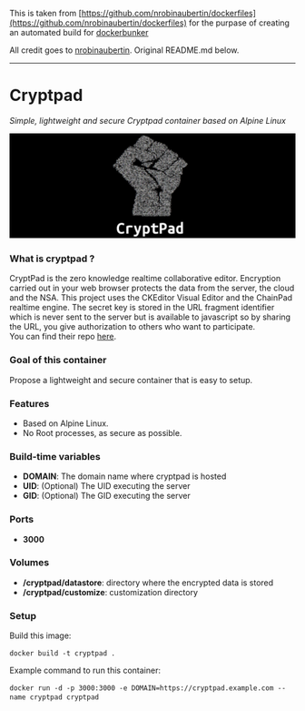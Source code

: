 This is taken from [https://github.com/nrobinaubertin/dockerfiles](https://github.com/nrobinaubertin/dockerfiles) for the purpase of creating an automated build for [dockerbunker](https://github.com/chaosbunker/dockerbunker)

All credit goes to [nrobinaubertin](https://github.com/nrobinaubertin). Original README.md below.

---------------------

Cryptpad
========
*Simple, lightweight and secure Cryptpad container based on Alpine Linux*

![cryptpad](cryptpad.jpg)

### What is cryptpad ?
CryptPad is the zero knowledge realtime collaborative editor. Encryption carried out in your web browser protects the data from the server, the cloud and the NSA. This project uses the CKEditor Visual Editor and the ChainPad realtime engine. The secret key is stored in the URL fragment identifier which is never sent to the server but is available to javascript so by sharing the URL, you give authorization to others who want to participate.  
You can find their repo [here](https://github.com/xwiki-labs/cryptpad).

### Goal of this container
Propose a lightweight and secure container that is easy to setup.

### Features
- Based on Alpine Linux.
- No Root processes, as secure as possible.

### Build-time variables
- **DOMAIN**: The domain name where cryptpad is hosted
- **UID**: (Optional) The UID executing the server
- **GID**: (Optional) The GID executing the server

### Ports
- **3000**

### Volumes
- **/cryptpad/datastore**: directory where the encrypted data is stored
- **/cryptpad/customize**: customization directory

### Setup
Build this image:
```
docker build -t cryptpad .
```
Example command to run this container:
```
docker run -d -p 3000:3000 -e DOMAIN=https://cryptpad.example.com --name cryptpad cryptpad
```
